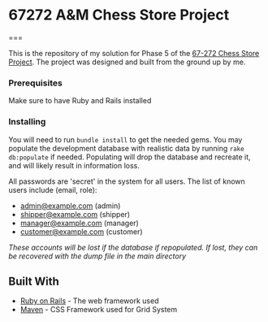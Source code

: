 # 67272 A&M Chess Store Project
===

This is the repository of my solution for Phase 5 of the [67-272 Chess Store Project](http://67272.cmuis.net/projects). The project was designed and built from the ground up by me.

### Prerequisites
Make sure to have Ruby and Rails installed

### Installing
You will need to run `bundle install` to get the needed gems. You may populate the development database with realistic data by running `rake db:populate` if needed. Populating will drop the database and recreate it, and will likely result in information loss. 

All passwords are 'secret' in the system for all users. The list of known users include (email, role): 

- admin@example.com (admin)
- shipper@example.com (shipper)
- manager@example.com (manager)
- customer@example.com (customer)

*These accounts will be lost if the database if repopulated. If lost, they can be recovered with the dump file in the main directory*

## Built With

* [Ruby on Rails](http://rubyonrails.org/) - The web framework used
* [Maven](http://foundation.zurb.com/) - CSS Framework used for Grid System
